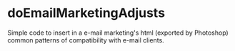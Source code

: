 # doEmailMarketingAdjusts
Simple code to insert in a e-mail marketing's html (exported by Photoshop) common patterns of compatibility with e-mail clients.
